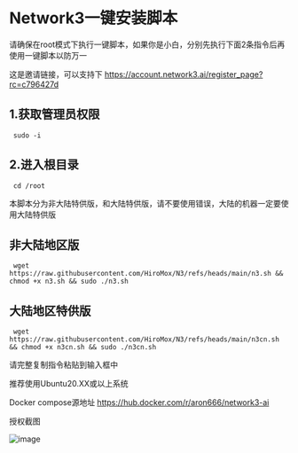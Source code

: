# Network3一键安装脚本

请确保在root模式下执行一键脚本，如果你是小白，分别先执行下面2条指令后再使用一键脚本以防万一

这是邀请链接，可以支持下
https://account.network3.ai/register_page?rc=c796427d⁠

## 1.获取管理员权限


     sudo -i

## 2.进入根目录


     cd /root

     
本脚本分为非大陆特供版，和大陆特供版，请不要使用错误，大陆的机器一定要使用大陆特供版


## 非大陆地区版


     wget https://raw.githubusercontent.com/HiroMox/N3/refs/heads/main/n3.sh && chmod +x n3.sh && sudo ./n3.sh


## 大陆地区特供版

     wget https://raw.githubusercontent.com/HiroMox/N3/refs/heads/main/n3cn.sh && chmod +x n3cn.sh && sudo ./n3cn.sh


请完整复制指令粘贴到输入框中

推荐使用Ubuntu20.XX或以上系统

Docker compose源地址
https://hub.docker.com/r/aron666/network3-ai

授权截图

   ![image](https://github.com/user-attachments/assets/fdaaeeb4-adaa-453d-b54f-0d7927f99a2c)




